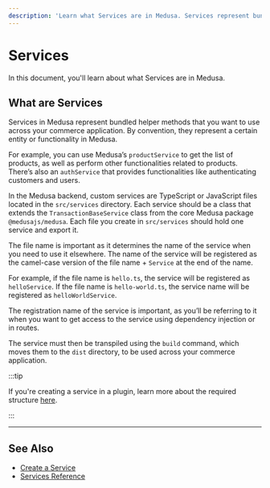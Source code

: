 ```yaml
---
description: 'Learn what Services are in Medusa. Services represent bundled helper methods that you want to use across your commerce application.'
---
```


# Services

In this document, you'll learn about what Services are in Medusa.

## What are Services

Services in Medusa represent bundled helper methods that you want to use across your commerce application. By convention, they represent a certain entity or functionality in Medusa.

For example, you can use Medusa’s `productService` to get the list of products, as well as perform other functionalities related to products. There’s also an `authService` that provides functionalities like authenticating customers and users.

In the Medusa backend, custom services are TypeScript or JavaScript files located in the `src/services` directory. Each service should be a class that extends the `TransactionBaseService` class from the core Medusa package `@medusajs/medusa`. Each file you create in `src/services` should hold one service and export it.

The file name is important as it determines the name of the service when you need to use it elsewhere. The name of the service will be registered as the camel-case version of the file name + `Service` at the end of the name.

For example, if the file name is `hello.ts`, the service will be registered as `helloService`. If the file name is `hello-world.ts`, the service name will be registered as `helloWorldService`.

The registration name of the service is important, as you’ll be referring to it when you want to get access to the service using dependency injection or in routes.

The service must then be transpiled using the `build` command, which moves them to the `dist` directory, to be used across your commerce application.

:::tip

If you're creating a service in a plugin, learn more about the required structure [here](../plugins/create.md#plugin-structure).

:::

---

## See Also

- [Create a Service](./create-service.md)
- [Services Reference](../../references/services/classes/AuthService)

